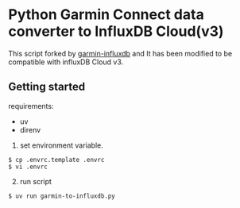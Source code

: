 # Python Garmin Connect data converter to InfluxDB Cloud(v3)

This script forked by [garmin-influxdb](https://github.com/stratus-ss/garmin-influxdb) and It has been modified to be compatible with influxDB Cloud v3.

## Getting started

requirements:
- uv
- direnv

1. set environment variable.
```
$ cp .envrc.template .envrc
$ vi .envrc
```

2. run script
```
$ uv run garmin-to-influxdb.py
```
